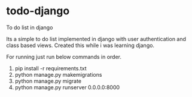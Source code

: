 # todo-django
To do list in django

Its a simple to do list implemented in django with user authentication and class based views. Created this while i was learning django.

For running just run below commands in order.

1. pip install -r requirements.txt
2. python manage.py makemigrations
3. python manage.py migrate
4. python manage.py runserver 0.0.0.0:8000
